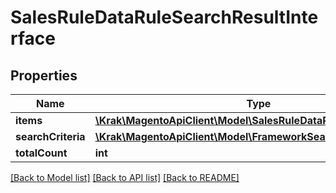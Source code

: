 # SalesRuleDataRuleSearchResultInterface

## Properties
Name | Type | Description | Notes
------------ | ------------- | ------------- | -------------
**items** | [**\Krak\MagentoApiClient\Model\SalesRuleDataRuleInterface[]**](SalesRuleDataRuleInterface.md) | Rules. | 
**searchCriteria** | [**\Krak\MagentoApiClient\Model\FrameworkSearchCriteriaInterface**](FrameworkSearchCriteriaInterface.md) |  | 
**totalCount** | **int** | Total count. | 

[[Back to Model list]](../README.md#documentation-for-models) [[Back to API list]](../README.md#documentation-for-api-endpoints) [[Back to README]](../README.md)


